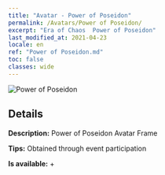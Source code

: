 ```yaml
---
title: "Avatar - Power of Poseidon"
permalink: /Avatars/Power of Poseidon/
excerpt: "Era of Chaos  Power of Poseidon"
last_modified_at: 2021-04-23
locale: en
ref: "Power of Poseidon.md"
toc: false
classes: wide
---
```

 ![Power of Poseidon](/images/a/avatarFrame_82.png)

## Details

 **Description:** Power of Poseidon Avatar Frame 

 **Tips:** Obtained through event participation 

 **Is available:**  + 

